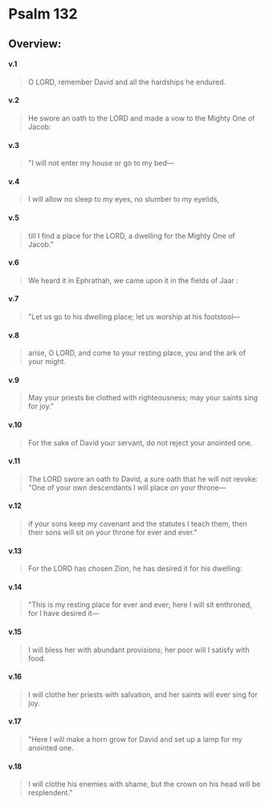# Psalm 132

## Overview:


#### v.1
>O LORD, remember David and all the hardships he endured.

#### v.2
>He swore an oath to the LORD and made a vow to the Mighty One of Jacob:

#### v.3
>"I will not enter my house or go to my bed—

#### v.4
>I will allow no sleep to my eyes, no slumber to my eyelids,

#### v.5
>till I find a place for the LORD, a dwelling for the Mighty One of Jacob."

#### v.6
>We heard it in Ephrathah, we came upon it in the fields of Jaar :

#### v.7
>"Let us go to his dwelling place; let us worship at his footstool—

#### v.8
>arise, O LORD, and come to your resting place, you and the ark of your might.

#### v.9
>May your priests be clothed with righteousness; may your saints sing for joy."

#### v.10
>For the sake of David your servant, do not reject your anointed one.

#### v.11
>The LORD swore an oath to David, a sure oath that he will not revoke: "One of your own descendants I will place on your throne—

#### v.12
>if your sons keep my covenant and the statutes I teach them, then their sons will sit on your throne for ever and ever."

#### v.13
>For the LORD has chosen Zion, he has desired it for his dwelling:

#### v.14
>"This is my resting place for ever and ever; here I will sit enthroned, for I have desired it—

#### v.15
>I will bless her with abundant provisions; her poor will I satisfy with food.

#### v.16
>I will clothe her priests with salvation, and her saints will ever sing for joy.

#### v.17
>"Here I will make a horn grow for David and set up a lamp for my anointed one.

#### v.18
>I will clothe his enemies with shame, but the crown on his head will be resplendent."



